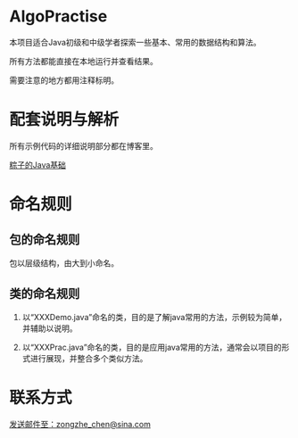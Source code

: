 # AlgoPractise
本项目适合Java初级和中级学者探索一些基本、常用的数据结构和算法。

所有方法都能直接在本地运行并查看结果。

需要注意的地方都用注释标明。

# 配套说明与解析

所有示例代码的详细说明部分都在博客里。

<a href="https://blog.csdn.net/zongziczz/category_9784775.html">粽子的Java基础</a>


# 命名规则

## 包的命名规则

包以层级结构，由大到小命名。

## 类的命名规则

1. 以“XXXDemo.java”命名的类，目的是了解java常用的方法，示例较为简单，并辅助以说明。

2. 以“XXXPrac.java”命名的类，目的是应用java常用的方法，通常会以项目的形式进行展现，并整合多个类似方法。

# 联系方式

<a href="mailto:zongzhe_chen@sina.com">发送邮件至：zongzhe_chen@sina.com</a>


